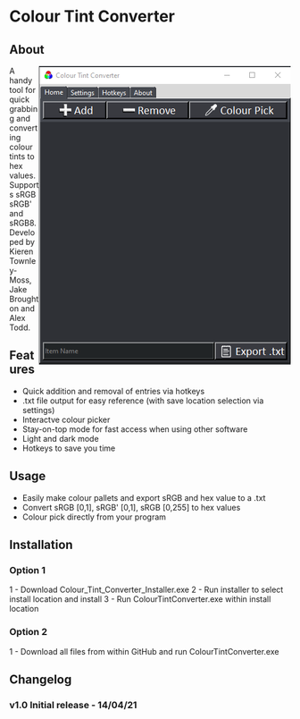 # Colour Tint Converter

## About

<img align="right" src="read_me_images/UI_PIC.PNG">

A handy tool for quick grabbing and converting colour tints to hex values. Supports sRGB
sRGB' and sRGB8. Developed by Kieren Townley-Moss, Jake Broughton and Alex Todd.

## Features

- Quick addition and removal of entries via hotkeys
- .txt file output for easy reference (with save location selection via settings)
- Interactve colour picker 
- Stay-on-top mode for fast access when using other software
- Light and dark mode
- Hotkeys to save you time

## Usage
- Easily make colour pallets and export sRGB and hex value to a .txt
- Convert sRGB [0,1], sRGB' [0,1], sRGB [0,255] to hex values
- Colour pick directly from your program

## Installation
### Option 1
1 - Download Colour_Tint_Converter_Installer.exe
2 - Run installer to select install location and install
3 - Run ColourTintConverter.exe within install location

### Option 2
1 - Download all files from within GitHub and run ColourTintConverter.exe

## Changelog
### v1.0 Initial release - 14/04/21
